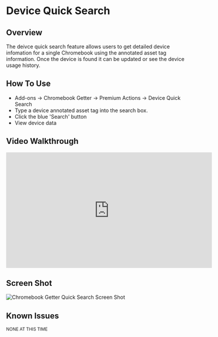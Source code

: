 # Device Quick Search

## Overview

The deivce quick search feature allows users to get detailed device infomation for a single Chromebook using the annotated asset tag information. Once the device is found it can be updated or see the device usage history.

## How To Use

* Add-ons -> Chromebook Getter -> Premium Actions -> Device Quick Search
* Type a device annotated asset tag into the search box.
* Click the blue 'Search' button
* View device data

## Video Walkthrough

<iframe width="560" height="315" src="https://www.youtube.com/embed/BLFcdIhE3yg" frameborder="0" allow="accelerometer; autoplay; encrypted-media; gyroscope; picture-in-picture" allowfullscreen></iframe>

## Screen Shot

![Chromebook Getter Quick Search Screen Shot](~@static/quick_serach.png)

## Known Issues

<sup>NONE AT THIS TIME</sup>